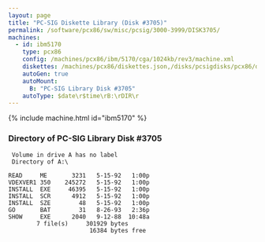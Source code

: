 ```yaml
---
layout: page
title: "PC-SIG Diskette Library (Disk #3705)"
permalink: /software/pcx86/sw/misc/pcsig/3000-3999/DISK3705/
machines:
  - id: ibm5170
    type: pcx86
    config: /machines/pcx86/ibm/5170/cga/1024kb/rev3/machine.xml
    diskettes: /machines/pcx86/diskettes.json,/disks/pcsigdisks/pcx86/diskettes.json
    autoGen: true
    autoMount:
      B: "PC-SIG Library Disk #3705"
    autoType: $date\r$time\rB:\rDIR\r
---
```


{% include machine.html id="ibm5170" %}

### Directory of PC-SIG Library Disk #3705

     Volume in drive A has no label
     Directory of A:\

    READ     ME       3231   5-15-92   1:00p
    VDEXVER1 350    245272   5-15-92   1:00p
    INSTALL  EXE     46395   5-15-92   1:00p
    INSTALL  SCR      4912   5-15-92   1:00p
    INSTALL  SZE        48   5-15-92   1:00p
    GO       BAT        31   8-26-93   2:36p
    SHOW     EXE      2040   9-12-88  10:48a
            7 file(s)     301929 bytes
                           16384 bytes free
